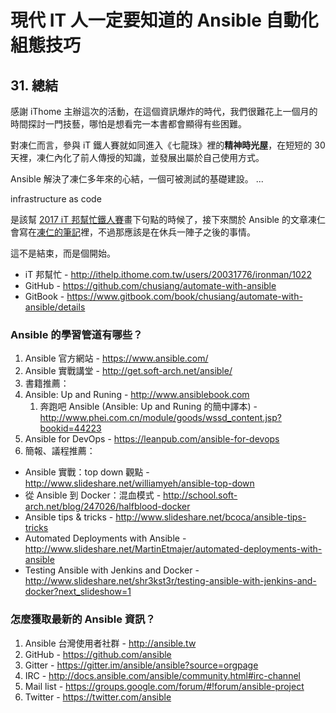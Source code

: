 # 現代 IT 人一定要知道的 Ansible 自動化組態技巧

## 31. 總結

感謝 iThome 主辦這次的活動，在這個資訊爆炸的時代，我們很難花上一個月的時間探討一門技藝，哪怕是想看完一本書都會顯得有些困難。

對凍仁而言，參與 iT 鐵人賽就如同進入《七龍珠》裡的**精神時光屋**，在短短的 30 天裡，凍仁內化了前人傳授的知識，並發展出屬於自己使用方式。

Ansible 解決了凍仁多年來的心結，一個可被測試的基礎建設。 ...

infrastructure as code


是該幫 [2017 iT 邦幫忙鐵人賽][it_ironman]畫下句點的時候了，接下來關於 Ansible 的文章凍仁會寫在[凍仁的筆記][note_drx_tw]裡，不過那應該是在休兵一陣子之後的事情。

[it_ironman]: http://ithelp.ithome.com.tw/ironman/
[note_drx_tw]: http://note.drx.tw/search/label/Ansible

這不是結束，而是個開始。

<!--
怎麼用 Ansible 管 Windows？
-->


- iT 邦幫忙 - http://ithelp.ithome.com.tw/users/20031776/ironman/1022
- GitHub - https://github.com/chusiang/automate-with-ansible
- GitBook - https://www.gitbook.com/book/chusiang/automate-with-ansible/details



### Ansible 的學習管道有哪些？

1. Ansible 官方網站 - https://www.ansible.com/
1. Ansible 實戰講堂 - http://get.soft-arch.net/ansible/
1. 書籍推薦：
 1. Ansible: Up and Runing - http://www.ansiblebook.com
    1. 奔跑吧 Ansible (Ansible: Up and Runing 的簡中譯本) - http://www.phei.com.cn/module/goods/wssd_content.jsp?bookid=44223
 1. Ansible for DevOps - https://leanpub.com/ansible-for-devops
1. 簡報、議程推薦：
 - Ansible 實戰：top down 觀點 - http://www.slideshare.net/williamyeh/ansible-top-down
 - 從 Ansible 到 Docker：混血模式 - http://school.soft-arch.net/blog/247026/halfblood-docker
 - Ansible tips & tricks - http://www.slideshare.net/bcoca/ansible-tips-tricks
 - Automated Deployments with Ansible - http://www.slideshare.net/MartinEtmajer/automated-deployments-with-ansible
 - Testing Ansible with Jenkins and Docker - http://www.slideshare.net/shr3kst3r/testing-ansible-with-jenkins-and-docker?next_slideshow=1


### 怎麼獲取最新的 Ansible 資訊？

1. Ansible 台灣使用者社群 - http://ansible.tw
1. GitHub - https://github.com/ansible
1. Gitter - https://gitter.im/ansible/ansible?source=orgpage
1. IRC - http://docs.ansible.com/ansible/community.html#irc-channel
1. Mail list - https://groups.google.com/forum/#!forum/ansible-project
1. Twitter - https://twitter.com/ansible

